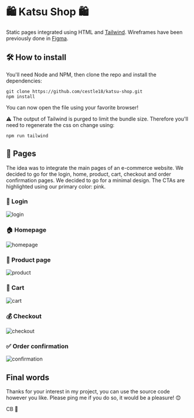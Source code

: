 # 🛍 Katsu Shop 🛍

Static pages integrated using HTML and [Tailwind](https://tailwindcss.com/). Wireframes have been previously done in [Figma](https://www.figma.com/file/4YqxUdrmg6rx2v9wJZerhB/Wireframe?node-id=0%3A1).

## 🛠 How to install

You'll need Node and NPM, then clone the repo and install the dependencies:
```shell
git clone https://github.com/cestle18/katsu-shop.git
npm install
```


You can now open the file using your favorite browser!

:warning: The output of Tailwind is purged to limit the bundle size. Therefore you'll need to regenerate the css on change using:
```shell
npm run tailwind
```

## 📄 Pages

The idea was to integrate the main pages of an e-commerce website. We decided to go for the login, home, product, cart, checkout and order confirmation pages.
We decided to go for a minimal design. The CTAs are highlighted using our primary color: pink.

### 🔑 Login
![login](https://github.com/cestle18/katsu-shop/raw/main/screenshots/login.png)

### 🏠 Homepage
![homepage](https://github.com/cestle18/katsu-shop/raw/main/screenshots/homepage.png)

### 👕 Product page
![product](https://github.com/cestle18/katsu-shop/raw/main/screenshots/product.png)

### 🛒 Cart
![cart](https://github.com/cestle18/katsu-shop/raw/main/screenshots/cart.png)

### 💰 Checkout
![checkout](https://github.com/cestle18/katsu-shop/raw/main/screenshots/checkout.png)

### ✅ Order confirmation 
![confirmation](https://github.com/cestle18/katsu-shop/raw/main/screenshots/confirmation.png)

## Final words
Thanks for your interest in my project, you can use the source code however you like. Please ping me if you do so, it would be a pleasure! 😊

CB 🍇
